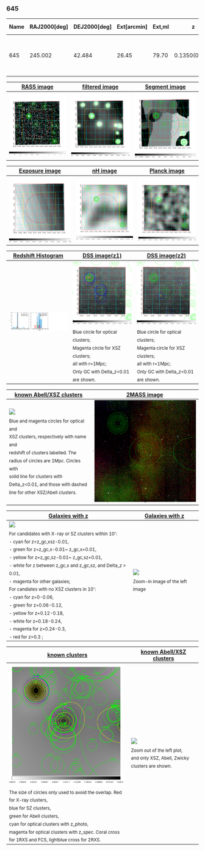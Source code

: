 <div STYLE="page-break-after: always;"></div>

### 645

|Name|RAJ2000[deg]|DEJ2000[deg] |Ext[arcmin]| Ext,ml | z | z_src| C|GC(XSZ,Delta_z<0.01)| GC(OPT,Delta_z<0.01)|GC| R_sig[arcmin] | R500[arcmin] | R500[Mpc]| CRsig[c/s] | CR500[c/s] |L500[1E44 erg/s]|F500[1E-12 erg/s/cm^2]| M500[1E14 Msun]|Tx[keV]|Cnt_sig|Beta|Rc[arcmin]|Comment|Alias|
|---|---|---|---|---|---|------|---|--------|---------|----------|---|---|---|---|---|---|---|---|---|---|---|---|---|---|
|645| 245.002| 42.484| 26.45| 79.70| 0.1350(0.005)| z1, z_xsz| B| F20, SPI| C, N, W| A, C, F20, N, SPI, W| 46.045| 9.098| 1.306| 0.816(0.083)| 0.720(0.073)| 7.202(2.696)| 14.891(5.575)| 7.22(1.28)| 7.57(0.86)| 969.2| 0.500(-0.001+0.001)| 12.601(-0.166+1.033)| -| t625|

|[RASS image](../image/645/645_img.pdf)|[filtered image](../image/645/645_fil.pdf)|[Segment image](../image/645/645_seg.pdf)|
|-------------------|--------------------|-------------------|
| <img src="../image/645/645_img.png" width="300">  | <img src="../image/645/645_fil.png" width="300">   | <img src="../image/645/645_seg.png" width="300">  |

|[Exposure image](../image/645/645_mex.pdf)| [nH image](../image/645/645_nh.pdf)| [Planck image](../image/645/645_p.pdf)|
|-------------------|--------------------|-------------------|
|<img src="../image/645/645_mex.png" width="300">   | <img src="../image/645/645_nh.png" width="300">    | <img src="../image/645/645_p.png" width="300"> |

|[Redshift Histogram](../image/645/645_zg.pdf) | [DSS image(z1)](../image/645/645_dss_z1.pdf)      |  [DSS image(z2)](../image/645/645_dss_z2.pdf)    |
|-------------------|--------------------|-------------------|
|<img src="../image/645/645_zg.png" width="300"> |<img src="../image/645/645_dss_z1.png" width="300"> <sub><br>Blue circle for optical clusters; <br>Magenta circle for XSZ clusters; <br>all with r=1Mpc; <br>Only GC with Delta_z<0.01 are shown. </sub>| <img src="../image/645/645_dss_z2.png" width="300"><sub><br>Blue circle for optical clusters; <br>Magenta circle for XSZ clusters; <br>all with r=1Mpc; <br>Only GC with Delta_z<0.01 are shown. </sub> |

|[known Abell/XSZ clusters](../image/645/645_m.pdf) | [2MASS image](../image/645/645_2mass.pdf)      |
|-------------------|-------------------|
|<img src=../image/645/645_m.png width="300"> <br><sub>Blue and magenta circles for optical and <br>XSZ clusters, respectively with name and <br>redshift of clusters labelled. The <br>radius of circles are 1Mpc. Circles with <br>solid line for clusters with <br>Delta_z<0.01, and those with dashed <br>line for other XSZ/Abell clusters.        </sub>|<img src="../image/645/645_2mass.png" width="300">  |

|[Galaxies with z](../image/645/645_opt_ned.pdf) |[Galaxies with z](../image/645/645_opt_ned_zoom.pdf) |
|-------------------|-------------------|
| <img src=../image/645/645_opt_ned.png width="300"> <br><sub> For candidates with X-ray or SZ clusters within 10': <br> - cyan for z<z_gc,xsz-0.01, <br> - green for z=z_gc,x-0.01~ z_gc,x+0.01, <br> - yellow for z=z_gc,sz-0.01~ z_gc,sz+0.01, <br> - white for z between z_gc,x and z_gc,sz, and Delta_z > 0.01, <br> - magenta for other galaxies; <br>For candiates with no XSZ clusters in 10': <br> - cyan for z=0-0.06, <br> - green for z=0.06-0.12, <br> - yellow for z=0.12-0.18, <br> - white for z=0.18-0.24, <br> - magenta for z=0.24-0.3, <br> - red for z>0.3 ;  </sub>|<img src=../image/645/645_opt_ned_zoom.png width="300">  <br><sub> Zoom-in image of the left image</sub>|

|[known clusters](../image/645/645_gc.pdf) |[known Abell/XSZ clusters](../image/645/645_gc_large.pdf) |
|-------------------|-------------------|
| <img src=../image/645/645_gc.png width="300"> <br><sub> The size of circles only used to avoid the overlap. Red for X-ray clusters, <br> blue for SZ clusters, <br> green for Abell clusters, <br> cyan for optical clusters with z_photo, <br> magenta for optical clusters with z_spec. Coral cross for 1RXS and FCS, lightblue cross for 2RXS. </sub>|<img src=../image/645/645_gc_large.png width="300"> <br><sub> Zoom out of the left plot, <br> and only XSZ, Abell, Zwicky clusters are shown. </sub> |



